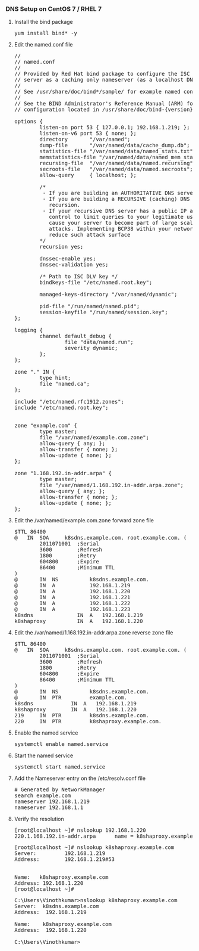 <h3>DNS Setup on CentOS 7 / RHEL 7</h3>

<ol>
<li>Install the bind package</li>

<pre>
yum install bind* -y
</pre>

<li>Edit the named.conf file</li>

<pre>
//
// named.conf
//
// Provided by Red Hat bind package to configure the ISC BIND named(8) DNS
// server as a caching only nameserver (as a localhost DNS resolver only).
//
// See /usr/share/doc/bind*/sample/ for example named configuration files.
//
// See the BIND Administrator's Reference Manual (ARM) for details about the
// configuration located in /usr/share/doc/bind-{version}/Bv9ARM.html

options {
        listen-on port 53 { 127.0.0.1; 192.168.1.219; };
        listen-on-v6 port 53 { none; };
        directory       "/var/named";
        dump-file       "/var/named/data/cache_dump.db";
        statistics-file "/var/named/data/named_stats.txt";
        memstatistics-file "/var/named/data/named_mem_stats.txt";
        recursing-file  "/var/named/data/named.recursing";
        secroots-file   "/var/named/data/named.secroots";
        allow-query     { localhost; };

        /*
         - If you are building an AUTHORITATIVE DNS server, do NOT enable recursion.
         - If you are building a RECURSIVE (caching) DNS server, you need to enable
           recursion.
         - If your recursive DNS server has a public IP address, you MUST enable access
           control to limit queries to your legitimate users. Failing to do so will
           cause your server to become part of large scale DNS amplification
           attacks. Implementing BCP38 within your network would greatly
           reduce such attack surface
        */
        recursion yes;

        dnssec-enable yes;
        dnssec-validation yes;

        /* Path to ISC DLV key */
        bindkeys-file "/etc/named.root.key";

        managed-keys-directory "/var/named/dynamic";

        pid-file "/run/named/named.pid";
        session-keyfile "/run/named/session.key";
};

logging {
        channel default_debug {
                file "data/named.run";
                severity dynamic;
        };
};

zone "." IN {
        type hint;
        file "named.ca";
};

include "/etc/named.rfc1912.zones";
include "/etc/named.root.key";


zone "example.com" {
        type master;
        file "/var/named/example.com.zone";
        allow-query { any; };
        allow-transfer { none; };
        allow-update { none; };
};

zone "1.168.192.in-addr.arpa" {
        type master;
        file "/var/named/1.168.192.in-addr.arpa.zone";
        allow-query { any; };
        allow-transfer { none; };
        allow-update { none; };
};
</pre>

<li>Edit the /var/named/example.com.zone forward zone file</li>
<pre>
$TTL 86400
@   IN  SOA     k8sdns.example.com. root.example.com. (
        2011071001  ;Serial
        3600        ;Refresh
        1800        ;Retry
        604800      ;Expire
        86400       ;Minimum TTL
)
@       IN  NS          k8sdns.example.com.
@       IN  A           192.168.1.219
@       IN  A           192.168.1.220
@       IN  A           192.168.1.221
@       IN  A           192.168.1.222
@       IN  A           192.168.1.223
k8sdns              IN  A   192.168.1.219
k8shaproxy          IN  A   192.168.1.220
</pre>

<li>Edit the /var/named/1.168.192.in-addr.arpa.zone reverse zone file</li>
<pre>
$TTL 86400
@   IN  SOA     k8sdns.example.com. root.example.com. (
        2011071001  ;Serial
        3600        ;Refresh
        1800        ;Retry
        604800      ;Expire
        86400       ;Minimum TTL
)
@       IN  NS          k8sdns.example.com.
@       IN  PTR         example.com.
k8sdns            IN  A   192.168.1.219
k8shaproxy        IN  A   192.168.1.220
219     IN  PTR         k8sdns.example.com.
220     IN  PTR         k8shaproxy.example.com.
</pre>
<li> Enable the named service</li>
<pre>
systemctl enable named.service
</pre>
<li> Start the named service</li>
<pre>
systemctl start named.service
</pre>
<li>Add the Nameserver entry on the /etc/resolv.conf file</li>
<pre>
# Generated by NetworkManager
search example.com
nameserver 192.168.1.219
nameserver 192.168.1.1
</pre>
<li>Verify the resolution</li>
<pre>
[root@localhost ~]# nslookup 192.168.1.220
220.1.168.192.in-addr.arpa      name = k8shaproxy.example.com.
</pre>
<pre>
[root@localhost ~]# nslookup k8shaproxy.example.com
Server:         192.168.1.219
Address:        192.168.1.219#53
<br/>
Name:   k8shaproxy.example.com
Address: 192.168.1.220
[root@localhost ~]#
</pre>

<pre>
C:\Users\Vinothkumar>nslookup k8shaproxy.example.com
Server:  k8sdns.example.com
Address:  192.168.1.219

Name:    k8shaproxy.example.com
Address:  192.168.1.220

C:\Users\Vinothkumar>
</pre>
</ol>

